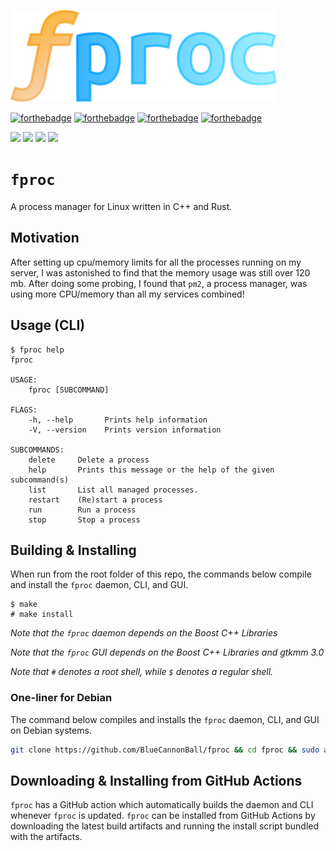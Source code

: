 ![alt text](https://raw.githubusercontent.com/BlueCannonBall/fproc/main/fproc.png)

[![forthebadge](https://forthebadge.com/images/badges/made-with-c-plus-plus.svg)](https://forthebadge.com)
[![forthebadge](https://forthebadge.com/images/badges/made-with-rust.svg)](https://forthebadge.com)
[![forthebadge](https://forthebadge.com/images/badges/designed-in-inkscape.svg)](https://forthebadge.com)
[![forthebadge](https://forthebadge.com/images/badges/check-it-out.svg)](https://forthebadge.com)


<img src="https://img.shields.io/github/license/BlueCannonBall/fproc?color=blue"> <img src="https://img.shields.io/tokei/lines/github/BlueCannonBall/fproc?color=green&label=LoC"> <img src="https://img.shields.io/github/languages/top/BlueCannonBall/fproc?color=red"> <img src="https://img.shields.io/github/repo-size/BlueCannonBall/fproc?color=purple">

# `fproc`
A process manager for Linux written in C++ and Rust.

## Motivation
After setting up cpu/memory limits for all the processes running on my server, I was astonished to find that the memory usage was still over 120 mb. After doing some probing, I found that `pm2`, a process manager, was using more CPU/memory than all my services combined!

## Usage (CLI)
```
$ fproc help
fproc

USAGE:
    fproc [SUBCOMMAND]

FLAGS:
    -h, --help       Prints help information
    -V, --version    Prints version information

SUBCOMMANDS:
    delete     Delete a process
    help       Prints this message or the help of the given subcommand(s)
    list       List all managed processes.
    restart    (Re)start a process
    run        Run a process
    stop       Stop a process
```

## Building & Installing

When run from the root folder of this repo, the commands below compile and install the `fproc` daemon, CLI, and GUI.
```
$ make
# make install
```
*Note that the `fproc` daemon depends on the Boost C++ Libraries*

*Note that the `fproc` GUI depends on the Boost C++ Libraries and gtkmm 3.0*

*Note that `#` denotes a root shell, while `$` denotes a regular shell.*

### One-liner for Debian

The command below compiles and installs the `fproc` daemon, CLI, and GUI on Debian systems.

```sh
git clone https://github.com/BlueCannonBall/fproc && cd fproc && sudo apt-get install libgtk-3-0 libgtkmm-3.0-dev libboost-all-dev build-essential -y && curl --proto '=https' --tlsv1.2 -sSf https://sh.rustup.rs | sh -s -- -y && source ~/.cargo/env && make -j && sudo make install && cd ..
```

## Downloading & Installing from GitHub Actions
`fproc` has a GitHub action which automatically builds the daemon and CLI whenever `fproc` is updated. `fproc` can be installed from GitHub Actions by downloading the latest build artifacts and running the install script bundled with the artifacts.
